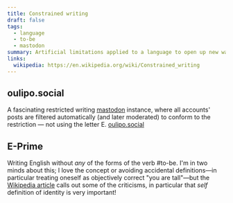 ```yaml
---
title: Constrained writing
draft: false
tags:
  - language
  - to-be
  - mastodon
summary: Artificial limitations applied to a language to open up new ways to use it or learn it.
links:
  wikipedia: https://en.wikipedia.org/wiki/Constrained_writing
---
```


## oulipo.social

A fascinating restricted writing [mastodon](/tags/mastodon) instance, where all accounts' posts are filtered automatically (and later moderated) to conform to the restriction — not using the letter E. [oulipo.social](https://oulipo.social)

## E-Prime

Writing English without _any_ of the forms of the verb #to-be. I'm in two minds about this; I love the concept or avoiding accidental definitions—in particular treating oneself as objectively correct "you are tall"—but the [Wikipedia article](https://en.wikipedia.org/wiki/E-Prime#Psychological_effects) calls out some of the criticisms, in particular that _self_ definition of identity is very important!
